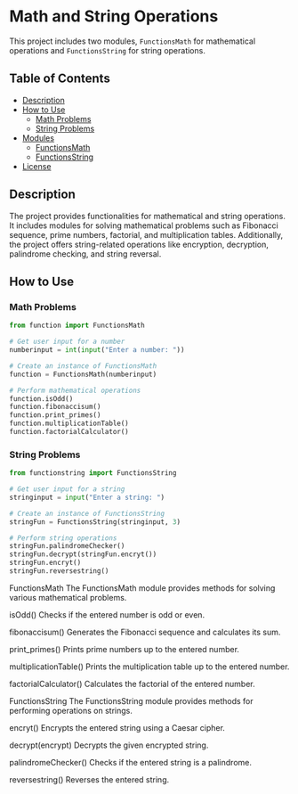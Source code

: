 # Math and String Operations

This project includes two modules, `FunctionsMath` for mathematical operations and `FunctionsString` for string operations.

## Table of Contents

- [Description](#description)
- [How to Use](#how-to-use)
  - [Math Problems](#math-problems)
  - [String Problems](#string-problems)
- [Modules](#modules)
  - [FunctionsMath](#functionsmath)
  - [FunctionsString](#functionstring)
- [License](#license)

## Description

The project provides functionalities for mathematical and string operations. It includes modules for solving mathematical problems such as Fibonacci sequence, prime numbers, factorial, and multiplication tables. Additionally, the project offers string-related operations like encryption, decryption, palindrome checking, and string reversal.

## How to Use

### Math Problems

```python
from function import FunctionsMath

# Get user input for a number
numberinput = int(input("Enter a number: "))

# Create an instance of FunctionsMath
function = FunctionsMath(numberinput)

# Perform mathematical operations
function.isOdd()
function.fibonaccisum()
function.print_primes()
function.multiplicationTable()
function.factorialCalculator()
```
### String Problems
```python
from functionstring import FunctionsString

# Get user input for a string
stringinput = input("Enter a string: ")

# Create an instance of FunctionsString
stringFun = FunctionsString(stringinput, 3)

# Perform string operations
stringFun.palindromeChecker()
stringFun.decrypt(stringFun.encryt())
stringFun.encryt()
stringFun.reversestring()
```
FunctionsMath
The FunctionsMath module provides methods for solving various mathematical problems.

isOdd()
Checks if the entered number is odd or even.

fibonaccisum()
Generates the Fibonacci sequence and calculates its sum.

print_primes()
Prints prime numbers up to the entered number.

multiplicationTable()
Prints the multiplication table up to the entered number.

factorialCalculator()
Calculates the factorial of the entered number.

FunctionsString
The FunctionsString module provides methods for performing operations on strings.

encryt()
Encrypts the entered string using a Caesar cipher.

decrypt(encrypt)
Decrypts the given encrypted string.

palindromeChecker()
Checks if the entered string is a palindrome.

reversestring()
Reverses the entered string.
